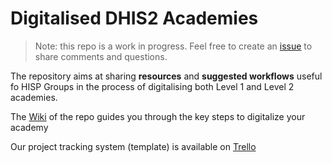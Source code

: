 # Digitalised DHIS2 Academies

> Note: this repo is a work in progress. Feel free to create an [issue](./issues) to share comments and questions.

The repository aims at sharing **resources** and **suggested workflows** useful fo HISP Groups in the process of digitalising both Level 1 and Level 2 academies.

The [Wiki](https://github.com/mrwine/dhis2-digital-academy-support/wiki) of the repo guides you through the key steps to digitalize your academy

Our project tracking system (template) is available on [Trello](https://trello.com/b/trJU3sFD/academies-tracking-system-master)
